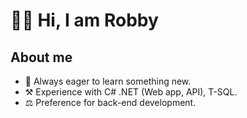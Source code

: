 # 👋🏻 Hi, I am Robby

## About me

- 📖 Always eager to learn something new.
- ⚒️ Experience with C# .NET (Web app, API), T-SQL.
- ⚖️ Preference for back-end development.
